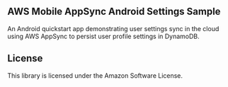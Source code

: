 ## AWS Mobile AppSync Android Settings Sample

An Android quickstart app demonstrating user settings sync in the cloud using AWS AppSync to persist user profile settings in DynamoDB.

## License

This library is licensed under the Amazon Software License.
